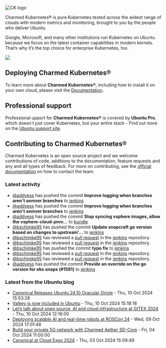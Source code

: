 ![CK logo](https://assets.ubuntu.com/v1/451d4cf4-Charmed+Kubernetes_RGB_onWhite_2022.svg)

Charmed Kubernetes® is pure Kubernetes tested across the widest range of clouds with modern metrics and monitoring, brought to you by the people who deliver Ubuntu.

Google, Microsoft, and many other institutions run Kubernetes on Ubuntu because we focus on the latest container capabilities in modern kernels. That’s why it’s the top choice for enterprise Kubernetes, too.

![](https://assets.ubuntu.com/v1/843c77b6-juju-at-a-glace.svg)

## Deploying Charmed Kubernetes®

To learn more about **Charmed Kubernetes**®, including how to install it on your own cloud, please visit the [Documentation][docs].

## Professional support

Professional upport for **Charmed Kubernetes**® is covered by **Ubuntu Pro**, which doesn't just cover Kubernetes, but your entire stack - Find out more on the [Ubuntu support site](https://ubuntu.com/support).

## Contributing to Charmed Kubernetes®

Charmed Kubernetes is an open source project and we welcome contributions of code, additions to the documentation, feature requests and any and all types of feedback. For more on contributing, see the [official documentation][get-in-touch] on how to contact the team.

<!-- LINKS -->
[docs]: https://ubuntu.com/kubernetes/docs
[get-in-touch]: https://ubuntu.com/kubernetes/docs/get-in-touch

### Latest activity

<!-- activity starts -->
 - [@addyess](https://github.com/addyess) has pushed the commit **Improve logging when branches aren't semver branches** to [jenkins](https://github.com/charmed-kubernetes/jenkins)
 - [@addyess](https://github.com/addyess) has pushed the commit **Improve logging when branches aren't semver branches** to [jenkins](https://github.com/charmed-kubernetes/jenkins)
 - [@addyess](https://github.com/addyess) has pushed the commit **Stop syncing vsphere images, allow the vsphere-cloud-prov...** to [bundle](https://github.com/charmed-kubernetes/bundle)
 - [@bschimke95](https://github.com/bschimke95) has pushed the commit **Update snapcraft go version based on changes to upstream'...** to [jenkins](https://github.com/charmed-kubernetes/jenkins)
 - [@bschimke95](https://github.com/bschimke95) has reviewed a [pull request](https://github.com/charmed-kubernetes/jenkins/pull/1580) in the [jenkins](https://github.com/charmed-kubernetes/jenkins) repository.
 - [@bschimke95](https://github.com/bschimke95) has reviewed a [pull request](https://github.com/charmed-kubernetes/jenkins/pull/1580) in the [jenkins](https://github.com/charmed-kubernetes/jenkins) repository.
 - [@bschimke95](https://github.com/bschimke95) has pushed the commit **typo fix** to [jenkins](https://github.com/charmed-kubernetes/jenkins)
 - [@bschimke95](https://github.com/bschimke95) has reviewed a [pull request](https://github.com/charmed-kubernetes/jenkins/pull/1580) in the [jenkins](https://github.com/charmed-kubernetes/jenkins) repository.
 - [@bschimke95](https://github.com/bschimke95) has reviewed a [pull request](https://github.com/charmed-kubernetes/jenkins/pull/1580) in the [jenkins](https://github.com/charmed-kubernetes/jenkins) repository.
 - [@addyess](https://github.com/addyess) has pushed the commit **Provide an override on the go version for eks snaps (#1581)** to [jenkins](https://github.com/charmed-kubernetes/jenkins)
<!-- activity ends -->

<!-- roadmap starts -->

<!-- roadmap ends -->

### Latest from the Ubuntu blog

<!-- blog starts -->
* [Canonical Releases Ubuntu 24.10 Oracular Oriole](https://ubuntu.com//blog/canonical-releases-ubuntu-24-10-oracular-oriole) - Thu, 10 Oct 2024 15:53:28 
* [Valkey is now included in Ubuntu](https://ubuntu.com//blog/valkey-ubuntu) - Thu, 10 Oct 2024 15:18:18 
* [Let’s talk about open source, AI and cloud infrastructure at GITEX 2024](https://ubuntu.com//blog/gitex-2024) - Thu, 10 Oct 2024 12:16:00 
* [Deploying scalable AI and real-time robots at ROSCon 24](https://ubuntu.com//blog/roscon24) - Wed, 09 Oct 2024 17:01:48 
* [Build your private 5G network with Charmed Aether SD-Core](https://ubuntu.com//blog/telco-build-your-private-5g-network-with-charmed-aether-sd-core) - Fri, 04 Oct 2024 11:00:00 
* [Canonical at Cloud Expo 2024](https://ubuntu.com//blog/canonical-at-cloud-expo-2024) - Thu, 03 Oct 2024 15:09:49 
<!-- blog ends -->
